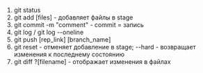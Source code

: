 1. git status
2. git add [files] - добавляет файлы в stage
3. git commit -m "comment" - commit = запись
4. git log / git log --oneline
5. git push [rep_link] [branch_name]
6. git reset - отменяет добавление в stage; --hard - возвращает изменения к последнему состоянию
7. git diff ?[filename] - отображает изменения в файлах